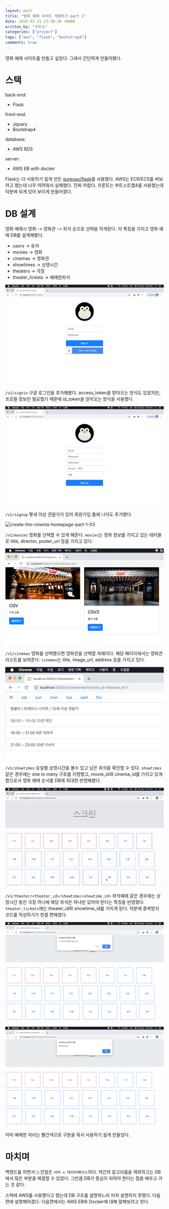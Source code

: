 ```yaml
---
layout: post
title: "영화 예매 사이트 개발하기 part 1"
date: 2019-01-11 13:30:30 +0900
written_by: "구르소"
categories: ["project"]
tags: ["aws", "flask", "bootstrap4"]
comments: true
---
```


영화 예매 사이트를 만들고 싶었다. 그래서 간단하게 만들어봤다.

# 스택

back-end:
- Flask

front-end:
- Jquery
- Bootstrap4

database:
- AWS RDS

server:
- AWS EB with docker

Flask는 더 사용하기 쉽게 만든 [gureuso/flask](https://github.com/gureuso/Flask)를 사용했다. AWS는 ECR/ECS를 써보려고 했는데 너무 어려워서 실패했다. 진짜 어렵다.
프론트는 부트스트랩4를 사용했는데 덕분에 되게 있어 보이게 만들어졌다.

# DB 설계

영화 예매시 영화 -> 영화관 -> 좌석 순으로 선택을 하게된다. 이 특징을 가지고 영화 예매 DB를 설계해봤다.

- users -> 유저
- movies -> 영화
- cinemas -> 영화관
- showtimes -> 상영시간
- theaters -> 극장
- theater_tickets -> 예매한좌석

![create-the-cinema-homepage-part-1-01](/assets/images/create-the-cinema-homepage-part-1/01.png)

`/v1/signin` 구글 로그인을 추가해봤다. access_token을 받아오는 방식도 있었지만, 프로필 정보만 필요했기 때문에 id_token을 얻어오는 방식을 사용했다.

![create-the-cinema-homepage-part-1-02](/assets/images/create-the-cinema-homepage-part-1/02.png)

`/v1/signup` 몇세 이상 관람가가 있어 회원가입 폼에 나이도 추가했다.

![create-the-cinema-homepage-part-1-03](/assets/images/create-the-cinema-homepage-part-1/03.gif)

`/v1/movies` 영화를 선택할 수 있게 해준다. `movies`는 영화 정보를 가지고 있는 테이블로 title, director, poster_url 등을 가지고 있다.

![create-the-cinema-homepage-part-1-04](/assets/images/create-the-cinema-homepage-part-1/04.png)

`/v1/cinemas` 영화를 선택했으면 영화관을 선택할 차례이다. 해당 페이지에서는 영화관 리스트를 보여준다. `cinemas`는 title, image_url, address 등을 가지고 있다.

![create-the-cinema-homepage-part-1-05](/assets/images/create-the-cinema-homepage-part-1/05.png)

`/v1/showtimes` 요일별 상영시간을 볼수 있고 남은 좌석을 확인할 수 있다.
`showtimes` 같은 경우에는 one to many 구조를 지향했고, movie_id와 cinema_id를 가지고 있게 함으로서 영화 예매 순서를 DB에 최대한 반영해봤다.

![create-the-cinema-homepage-part-1-06](/assets/images/create-the-cinema-homepage-part-1/06.gif)

`/v1/theater/<theater_id>/showtime/<showtime_id>` 좌석예매 같은 경우에는 상영시간 동안 극장 하나에 해당 좌석은 하나만 있어야 한다는 특징을 반영했다. `theater_tickets`에는 theater_id와 showtime_id를 가지게 된다. 덕분에 중복방지 코드를 작성하기가 한결 편해졌다.

![create-the-cinema-homepage-part-1-07](/assets/images/create-the-cinema-homepage-part-1/07.png)

![create-the-cinema-homepage-part-1-08](/assets/images/create-the-cinema-homepage-part-1/08.png)

이미 예매한 자리는 빨간색으로 구분을 줘서 사용하기 쉽게 만들었다.

# 마치며

백엔드를 하면서 느낀점은 `서버 = 데이터베이스`이다.
약간의 알고리즘을 제외하고는 DB에서 많은 부분을 해결할 수 있었다.
그만큼 DB가 중심이 되어야 한다는 점을 배우고 가는 것 같다.

스택에 AWS를 사용했다고 했는데 DB 구조를 설명하느라 미처 설명하지 못했다. 다음편에 설명해야겠다.
다음편에서는 AWS EB와 Docker에 대해 말해보려고 한다.
